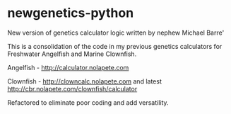 # newgenetics-python
New version of genetics calculator logic written by nephew Michael Barre'

This is a consolidation of the code in my previous genetics calculators for Freshwater Angelfish and Marine Clownfish.

Angelfish - http://calculator.nolapete.com

Clownfish - http://clowncalc.nolapete.com and latest http://cbr.nolapete.com/clownfish/calculator

Refactored to eliminate poor coding and add versatility.
